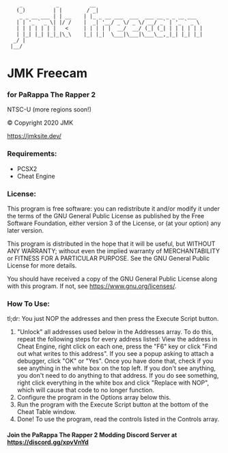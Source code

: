 
```
    _           _          __
   (_)         | |        / _|
    _ _ __ ___ | | __    | |_ _ __ ___  ___  ___ __ _ _ __ ___
   | | '_ ` _ \| |/ /    |  _| '__/ _ \/ _ \/ __/ _` | '_ ` _ \
   | | | | | | |   <     | | | | |  __/  __/ (_| (_| | | | | | |
   | |_| |_| |_|_|\_\    |_| |_|  \___|\___|\___\__,_|_| |_| |_|
  _/ |
 |__/
```

# JMK Freecam
### for PaRappa The Rapper 2

NTSC-U (more regions soon!)

© Copyright 2020 JMK

https://jmksite.dev/

### Requirements:
- PCSX2
- Cheat Engine

### License:
This program is free software: you can redistribute it and/or modify
it under the terms of the GNU General Public License as published by
the Free Software Foundation, either version 3 of the License, or
(at your option) any later version.

This program is distributed in the hope that it will be useful,
but WITHOUT ANY WARRANTY; without even the implied warranty of
MERCHANTABILITY or FITNESS FOR A PARTICULAR PURPOSE.	See the
GNU General Public License for more details.

You should have received a copy of the GNU General Public License
along with this program.	If not, see <https://www.gnu.org/licenses/>.

### How To Use:
tl;dr: You just NOP the addresses and then press the Execute Script button.

1. "Unlock" all addresses used below in the Addresses array.
	To do this, repeat the following steps for every address listed:
	View the address in Cheat Engine, right click on each one,
	press the "F6" key or click "Find out what writes to this address".
	If you see a popup asking to attach a debugger, click "OK" or "Yes".
	Once you have done that, check if you see anything in the white box
	on the top left. If you don't see anything, you don't need to do anything
	to that address. If you do see something, right click everything in the
	white box and click "Replace with NOP", which will cause that code to
	no longer function.
2. Configure the program in the Options array below this.
3. Run the program with the Execute Script button at the bottom of the
	Cheat Table window.
4. Done! To use the program, read the controls listed in the Controls array.

#### Join the PaRappa The Rapper 2 Modding Discord Server at https://discord.gg/xpvVnYd
